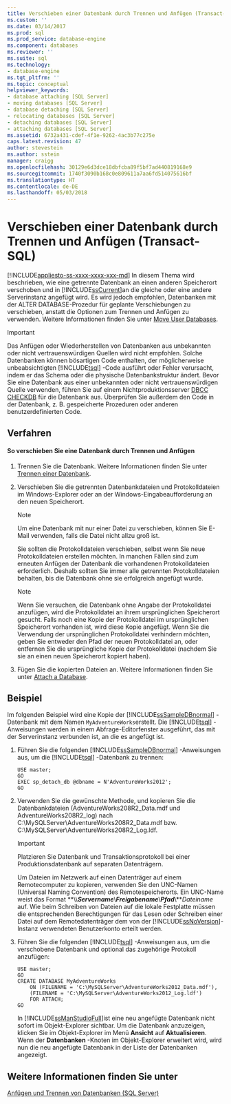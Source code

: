 ```yaml
---
title: Verschieben einer Datenbank durch Trennen und Anfügen (Transact-SQL) | Microsoft-Dokumentation
ms.custom: ''
ms.date: 03/14/2017
ms.prod: sql
ms.prod_service: database-engine
ms.component: databases
ms.reviewer: ''
ms.suite: sql
ms.technology:
- database-engine
ms.tgt_pltfrm: ''
ms.topic: conceptual
helpviewer_keywords:
- database attaching [SQL Server]
- moving databases [SQL Server]
- database detaching [SQL Server]
- relocating databases [SQL Server]
- detaching databases [SQL Server]
- attaching databases [SQL Server]
ms.assetid: 6732a431-cdef-4f1e-9262-4ac3b77c275e
caps.latest.revision: 47
author: stevestein
ms.author: sstein
manager: craigg
ms.openlocfilehash: 30129e6d3dce18dbfcba89f5bf7ad440819168e9
ms.sourcegitcommit: 1740f3090b168c0e809611a7aa6fd514075616bf
ms.translationtype: HT
ms.contentlocale: de-DE
ms.lasthandoff: 05/03/2018
---
```

# <a name="move-a-database-using-detach-and-attach-transact-sql"></a>Verschieben einer Datenbank durch Trennen und Anfügen (Transact-SQL)
[!INCLUDE[appliesto-ss-xxxx-xxxx-xxx-md](../../includes/appliesto-ss-xxxx-xxxx-xxx-md.md)]
  In diesem Thema wird beschrieben, wie eine getrennte Datenbank an einen anderen Speicherort verschoben und in [!INCLUDE[ssCurrent](../../includes/sscurrent-md.md)]an die gleiche oder eine andere Serverinstanz angefügt wird. Es wird jedoch empfohlen, Datenbanken mit der ALTER DATABASE-Prozedur für geplante Verschiebungen zu verschieben, anstatt die Optionen zum Trennen und Anfügen zu verwenden. Weitere Informationen finden Sie unter [Move User Databases](../../relational-databases/databases/move-user-databases.md).  
  
> [!IMPORTANT]  
>  Das Anfügen oder Wiederherstellen von Datenbanken aus unbekannten oder nicht vertrauenswürdigen Quellen wird nicht empfohlen. Solche Datenbanken können bösartigen Code enthalten, der möglicherweise unbeabsichtigten [!INCLUDE[tsql](../../includes/tsql-md.md)] -Code ausführt oder Fehler verursacht, indem er das Schema oder die physische Datenbankstruktur ändert. Bevor Sie eine Datenbank aus einer unbekannten oder nicht vertrauenswürdigen Quelle verwenden, führen Sie auf einem Nichtproduktionsserver [DBCC CHECKDB](../../t-sql/database-console-commands/dbcc-checkdb-transact-sql.md) für die Datenbank aus. Überprüfen Sie außerdem den Code in der Datenbank, z. B. gespeicherte Prozeduren oder anderen benutzerdefinierten Code.  
  
## <a name="procedure"></a>Verfahren  
  
#### <a name="to-move-a-database-by-using-detach-and-attach"></a>So verschieben Sie eine Datenbank durch Trennen und Anfügen  
  
1.  Trennen Sie die Datenbank. Weitere Informationen finden Sie unter [Trennen einer Datenbank](../../relational-databases/databases/detach-a-database.md).  
  
2.  Verschieben Sie die getrennten Datenbankdateien und Protokolldateien im Windows-Explorer oder an der Windows-Eingabeaufforderung an den neuen Speicherort.  
  
    > [!NOTE]  
    >  Um eine Datenbank mit nur einer Datei zu verschieben, können Sie E-Mail verwenden, falls die Datei nicht allzu groß ist.  
  
     Sie sollten die Protokolldateien verschieben, selbst wenn Sie neue Protokolldateien erstellen möchten. In manchen Fällen sind zum erneuten Anfügen der Datenbank die vorhandenen Protokolldateien erforderlich. Deshalb sollten Sie immer alle getrennten Protokolldateien behalten, bis die Datenbank ohne sie erfolgreich angefügt wurde.  
  
    > [!NOTE]  
    >  Wenn Sie versuchen, die Datenbank ohne Angabe der Protokolldatei anzufügen, wird die Protokolldatei an ihrem ursprünglichen Speicherort gesucht. Falls noch eine Kopie der Protokolldatei im ursprünglichen Speicherort vorhanden ist, wird diese Kopie angefügt. Wenn Sie die Verwendung der ursprünglichen Protokolldatei verhindern möchten, geben Sie entweder den Pfad der neuen Protokolldatei an, oder entfernen Sie die ursprüngliche Kopie der Protokolldatei (nachdem Sie sie an einen neuen Speicherort kopiert haben).  
  
3.  Fügen Sie die kopierten Dateien an. Weitere Informationen finden Sie unter [Attach a Database](../../relational-databases/databases/attach-a-database.md).  
  
## <a name="example"></a>Beispiel  
 Im folgenden Beispiel wird eine Kopie der [!INCLUDE[ssSampleDBnormal](../../includes/sssampledbnormal-md.md)] -Datenbank mit dem Namen `MyAdventureWorks`erstellt. Die [!INCLUDE[tsql](../../includes/tsql-md.md)] -Anweisungen werden in einem Abfrage-Editorfenster ausgeführt, das mit der Serverinstanz verbunden ist, an die es angefügt ist.  
  
1.  Führen Sie die folgenden [!INCLUDE[ssSampleDBnormal](../../includes/sssampledbnormal-md.md)] -Anweisungen aus, um die [!INCLUDE[tsql](../../includes/tsql-md.md)] -Datenbank zu trennen:  
  
    ```  
    USE master;  
    GO  
    EXEC sp_detach_db @dbname = N'AdventureWorks2012';  
    GO  
    ```  
  
2.  Verwenden Sie die gewünschte Methode, und kopieren Sie die Datenbankdateien (AdventureWorks208R2_Data.mdf und AdventureWorks208R2_log) nach C:\MySQLServer\AdventureWorks208R2_Data.mdf bzw. C:\MySQLServer\AdventureWorks208R2_Log.ldf.  
  
    > [!IMPORTANT]  
    >  Platzieren Sie Datenbank und Transaktionsprotokoll bei einer Produktionsdatenbank auf separaten Datenträgern.  
  
     Um Dateien im Netzwerk auf einen Datenträger auf einem Remotecomputer zu kopieren, verwenden Sie den UNC-Namen (Universal Naming Convention) des Remotespeicherorts. Ein UNC-Name weist das Format **\\\\***Servername***\\***Freigabename***\\***Pfad***\\***Dateiname* auf. Wie beim Schreiben von Dateien auf die lokale Festplatte müssen die entsprechenden Berechtigungen für das Lesen oder Schreiben einer Datei auf dem Remotedatenträger dem von der [!INCLUDE[ssNoVersion](../../includes/ssnoversion-md.md)]-Instanz verwendeten Benutzerkonto erteilt werden.  
  
3.  Führen Sie die folgenden [!INCLUDE[tsql](../../includes/tsql-md.md)] -Anweisungen aus, um die verschobene Datenbank und optional das zugehörige Protokoll anzufügen:  
  
    ```  
    USE master;  
    GO  
    CREATE DATABASE MyAdventureWorks   
        ON (FILENAME = 'C:\MySQLServer\AdventureWorks2012_Data.mdf'),  
        (FILENAME = 'C:\MySQLServer\AdventureWorks2012_Log.ldf')  
        FOR ATTACH;  
    GO  
    ```  
  
     In [!INCLUDE[ssManStudioFull](../../includes/ssmanstudiofull-md.md)]ist eine neu angefügte Datenbank nicht sofort im Objekt-Explorer sichtbar. Um die Datenbank anzuzeigen, klicken Sie im Objekt-Explorer im Menü **Ansicht** auf **Aktualisieren**. Wenn der **Datenbanken** -Knoten im Objekt-Explorer erweitert wird, wird nun die neu angefügte Datenbank in der Liste der Datenbanken angezeigt.  
  
## <a name="see-also"></a>Weitere Informationen finden Sie unter  
 [Anfügen und Trennen von Datenbanken &#40;SQL Server&#41;](../../relational-databases/databases/database-detach-and-attach-sql-server.md)  
  
  
